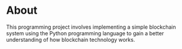 # About

This programming project involves implementing a simple blockchain system using the Python programming language to gain a better understanding of how blockchain technology works.